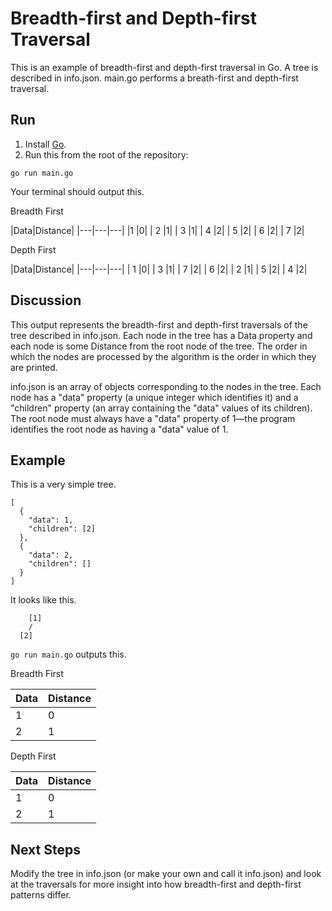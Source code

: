 # Breadth-first and Depth-first Traversal

This is an example of breadth-first and depth-first traversal in Go. A tree is described in info.json. main.go performs a breath-first and depth-first traversal.

## Run
1. Install [Go](https://golang.org).
2. Run this from the root of the repository:
```
go run main.go
```

Your terminal should output this.

Breadth First

|Data|Distance|
|---|---|---|
|1     |0|
|   2     |1|
|   3     |1|
|   4     |2|
|   5     |2|
|   6     |2|
|   7     |2|

Depth First

|Data|Distance|
|---|---|---|
|   1         |0|
|   3         |1|
|   7         |2|
|   6         |2|
|   2         |1|
|   5         |2|
|   4         |2|

## Discussion

This output represents the breadth-first and depth-first traversals of the tree described in info.json. Each node in the tree has a Data property and each node is some Distance from the root node of the tree. The order in which the nodes are processed by the algorithm is the order in which they are printed.

info.json is an array of objects corresponding to the nodes in the tree. Each node has a "data" property (a unique integer which identifies it) and a "children" property (an array containing the "data" values of its children). The root node must always have a "data" property of 1—the program identifies the root node as having a "data" value of 1.

## Example

This is a very simple tree.

```
[
  {
    "data": 1,
    "children": [2]
  },
  {
    "data": 2,
    "children": []
  }
]
```

It looks like this.
```
    [1]
    /
  [2]
```

`go run main.go` outputs this.

Breadth First

Data|Distance
---|---
   1        | 0
   2        | 1

Depth First

Data|Distance
---|---
   1 |        0
   2 |        1

## Next Steps

Modify the tree in info.json (or make your own and call it info.json) and look at the traversals for more insight into how breadth-first and depth-first patterns differ.
